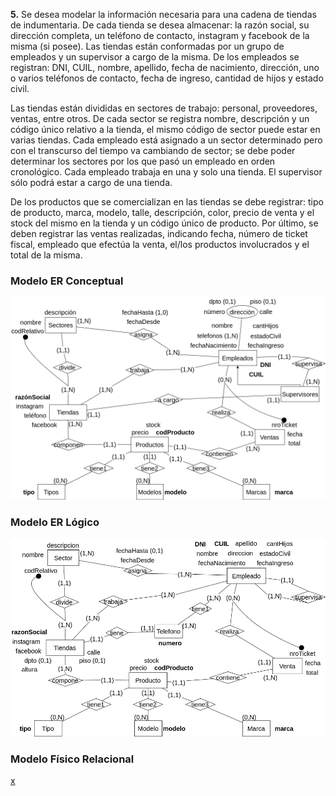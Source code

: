 **5.** Se desea modelar la información necesaria para una cadena de tiendas de indumentaria. De cada tienda se desea almacenar: la razón social, su dirección completa, un teléfono de contacto, instagram y facebook de la misma (si posee). Las tiendas están conformadas por un grupo de empleados y un supervisor a cargo de la misma. De los empleados se registran: DNI, CUIL, nombre, apellido, fecha de nacimiento, dirección, uno o varios teléfonos de contacto, fecha de ingreso, cantidad de hijos y estado civil.

Las tiendas están divididas en sectores de trabajo: personal, proveedores, ventas, entre otros. De cada sector se registra nombre, descripción y un código único relativo a la tienda, el mismo código de sector puede estar en varias tiendas. Cada empleado está asignado a un sector determinado pero con el transcurso del tiempo va cambiando de
sector; se debe poder determinar los sectores por los que pasó un empleado en orden cronológico. Cada empleado trabaja en una y solo una tienda. El supervisor sólo podrá estar a cargo de una tienda.

De los productos que se comercializan en las tiendas se debe registrar: tipo de producto, marca, modelo, talle, descripción, color, precio de venta y el stock del mismo en la tienda y un código único de producto. Por último, se deben registrar las ventas realizadas, indicando fecha, número de ticket fiscal, empleado que efectúa la venta, el/los productos involucrados y el total de la misma.

### Modelo ER Conceptual
![ejercicio5_Conceptual](../../Practica2/drawios-png/Parte1/ejercicio05P2_Conceptual.drawio.png)

### Modelo ER Lógico
![ejercicio5_Lógico](../../Practica2/drawios-png/Parte1/ejercicio05P2_Logico.drawio.png)

### Modelo Físico Relacional

<u>x</u>


